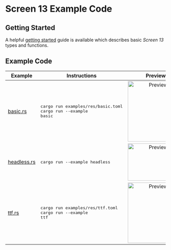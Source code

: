 # Screen 13 Example Code

## Getting Started

A helpful [getting started](getting-started.md) guide is available which describes basic _Screen 13_
types and functions.

## Example Code

Example | Instructions | Preview
 --- | --- | :---:
[basic.rs](basic.rs) | <pre>cargo run examples/res/basic.toml<br/>cargo run --example basic</pre> | <image alt="Preview" src="../.github/img/basic.png" height=190 width=176>
[headless.rs](headless.rs) | <pre>cargo run --example headless</pre> | <image alt="Preview" src="../.github/img/headless.png" height=117 width=175>
[ttf.rs](ttf.rs) | <pre>cargo run examples/res/ttf.toml<br/>cargo run --example ttf</pre> | <image alt="Preview" src="../.github/img/ttf.png" height=190 width=176>